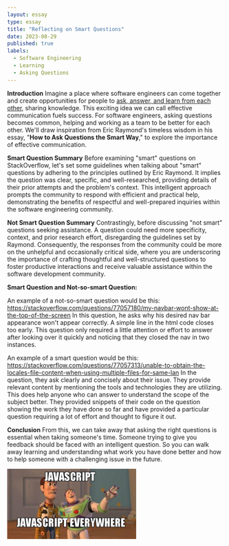 ```yaml
---
layout: essay
type: essay
title: "Reflecting on Smart Questions"
date: 2023-08-29
published: true
labels:
  - Software Engineering
  - Learning
  - Asking Questions
---
```


<b>Introduction</b>
Imagine a place where software engineers can come together and create opportunities for people to <a href="#">ask, answer, and learn from each other</a>, sharing knowledge. This exciting idea we can call effective communication fuels success. For software engineers, asking questions becomes common, helping and working as a team to be better for each other. We'll draw inspiration from Eric Raymond's timeless wisdom in his essay, "<b>How to Ask Questions the Smart Way</b>," to explore the importance of effective communication.

<b>Smart Question Summary</b>
Before examining "smart" questions on StackOverflow, let's set some guidelines when talking about "smart" questions by adhering to the principles outlined by Eric Raymond. It implies the question was clear, specific, and well-researched, providing details of their prior attempts and the problem's context. This intelligent approach prompts the community to respond with efficient and practical help, demonstrating the benefits of respectful and well-prepared inquiries within the software engineering community.

<b>Not Smart Question Summary</b>
Contrastingly, before discussing "not smart" questions seeking assistance. A question could need more specificity, context, and prior research effort, disregarding the guidelines set by Raymond. Consequently, the responses from the community could be more on the unhelpful and occasionally critical side, where you are underscoring the importance of crafting thoughtful and well-structured questions to foster productive interactions and receive valuable assistance within the software development community.

<b>Smart Question and Not-so-smart Question:</b>

An example of a not-so-smart question would be this: 
<a href="https://stackoverflow.com/questions/77057180/my-navbar-wont-show-at-the-top-of-the-screen">https://stackoverflow.com/questions/77057180/my-navbar-wont-show-at-the-top-of-the-screen</a>
In this question, he asks why his desired nav bar appearance won't appear correctly. A simple line in the html code closes </nav> too early. This question only required a little attention or effort to answer after looking over it quickly and noticing that they closed the nav in two instances.

An example of a smart question would be this:
<a href="https://stackoverflow.com/questions/77057313/unable-to-obtain-the-locales-file-content-when-using-multiple-files-for-same-lan">https://stackoverflow.com/questions/77057313/unable-to-obtain-the-locales-file-content-when-using-multiple-files-for-same-lan</a>
In the question, they ask clearly and concisely about their issue. They provide relevant content by mentioning the tools and technologies they are utilizing. This does help anyone who can answer to understand the scope of the subject better. They provided snippets of their code on the question showing the work they have done so far and have provided a particular question requiring a lot of effort and thought to figure it out. 

<b>Conclusion</b>
From this, we can take away that asking the right questions is essential when taking someone's time. Someone trying to give you feedback should be faced with an intelligent question. So you can walk away learning and understanding what work you have done better and how to help someone with a challenging issue in the future.

<div class="text-center p-4">
  <img width="300px" src="../img/javascript-javascript.jpg" class="img-thumbnail" >
</div>

